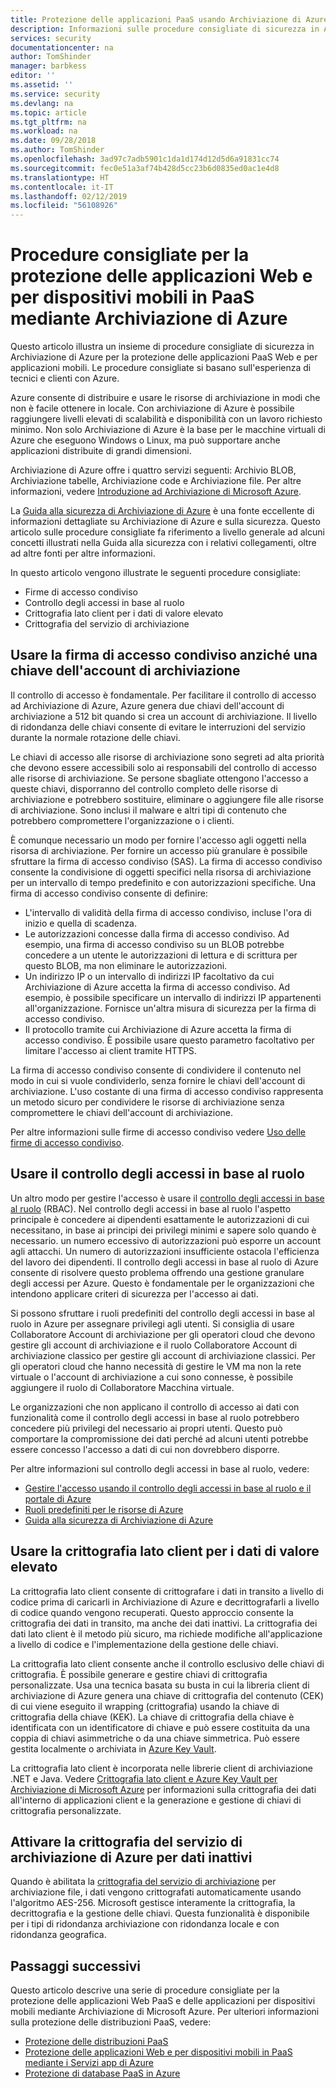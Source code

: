 ```yaml
---
title: Protezione delle applicazioni PaaS usando Archiviazione di Azure | Microsoft Docs
description: Informazioni sulle procedure consigliate di sicurezza in Archiviazione di Azure per proteggere le applicazioni PaaS Web e per dispositivi mobili.
services: security
documentationcenter: na
author: TomShinder
manager: barbkess
editor: ''
ms.assetid: ''
ms.service: security
ms.devlang: na
ms.topic: article
ms.tgt_pltfrm: na
ms.workload: na
ms.date: 09/28/2018
ms.author: TomShinder
ms.openlocfilehash: 3ad97c7adb5901c1da1d174d12d5d6a91831cc74
ms.sourcegitcommit: fec0e51a3af74b428d5cc23b6d0835ed0ac1e4d8
ms.translationtype: HT
ms.contentlocale: it-IT
ms.lasthandoff: 02/12/2019
ms.locfileid: "56108926"
---
```

# <a name="best-practices-for-securing-paas-web-and-mobile-applications-using-azure-storage"></a>Procedure consigliate per la protezione delle applicazioni Web e per dispositivi mobili in PaaS mediante Archiviazione di Azure
Questo articolo illustra un insieme di procedure consigliate di sicurezza in Archiviazione di Azure per la protezione delle applicazioni PaaS Web e per applicazioni mobili. Le procedure consigliate si basano sull'esperienza di tecnici e clienti con Azure.

Azure consente di distribuire e usare le risorse di archiviazione in modi che non è facile ottenere in locale. Con archiviazione di Azure è possibile raggiungere livelli elevati di scalabilità e disponibilità con un lavoro richiesto minimo. Non solo Archiviazione di Azure è la base per le macchine virtuali di Azure che eseguono Windows o Linux, ma può supportare anche applicazioni distribuite di grandi dimensioni.

Archiviazione di Azure offre i quattro servizi seguenti: Archivio BLOB, Archiviazione tabelle, Archiviazione code e Archiviazione file. Per altre informazioni, vedere [Introduzione ad Archiviazione di Microsoft Azure](../storage/storage-introduction.md).

La [Guida alla sicurezza di Archiviazione di Azure](../storage/common/storage-security-guide.md) è una fonte eccellente di informazioni dettagliate su Archiviazione di Azure e sulla sicurezza. Questo articolo sulle procedure consigliate fa riferimento a livello generale ad alcuni concetti illustrati nella Guida alla sicurezza con i relativi collegamenti, oltre ad altre fonti per altre informazioni.

In questo articolo vengono illustrate le seguenti procedure consigliate:

- Firme di accesso condiviso
- Controllo degli accessi in base al ruolo
- Crittografia lato client per i dati di valore elevato
- Crittografia del servizio di archiviazione


## <a name="use-a-shared-access-signature-instead-of-a-storage-account-key"></a>Usare la firma di accesso condiviso anziché una chiave dell'account di archiviazione
Il controllo di accesso è fondamentale. Per facilitare il controllo di accesso ad Archiviazione di Azure, Azure genera due chiavi dell'account di archiviazione a 512 bit quando si crea un account di archiviazione. Il livello di ridondanza delle chiavi consente di evitare le interruzioni del servizio durante la normale rotazione delle chiavi. 

Le chiavi di accesso alle risorse di archiviazione sono segreti ad alta priorità che devono essere accessibili solo ai responsabili del controllo di accesso alle risorse di archiviazione. Se persone sbagliate ottengono l'accesso a queste chiavi, disporranno del controllo completo delle risorse di archiviazione e potrebbero sostituire, eliminare o aggiungere file alle risorse di archiviazione. Sono inclusi il malware e altri tipi di contenuto che potrebbero compromettere l'organizzazione o i clienti.

È comunque necessario un modo per fornire l'accesso agli oggetti nella risorsa di archiviazione. Per fornire un accesso più granulare è possibile sfruttare la firma di accesso condiviso (SAS). La firma di accesso condiviso consente la condivisione di oggetti specifici nella risorsa di archiviazione per un intervallo di tempo predefinito e con autorizzazioni specifiche. Una firma di accesso condiviso consente di definire:

- L'intervallo di validità della firma di accesso condiviso, incluse l'ora di inizio e quella di scadenza.
- Le autorizzazioni concesse dalla firma di accesso condiviso. Ad esempio, una firma di accesso condiviso su un BLOB potrebbe concedere a un utente le autorizzazioni di lettura e di scrittura per questo BLOB, ma non eliminare le autorizzazioni.
- Un indirizzo IP o un intervallo di indirizzi IP facoltativo da cui Archiviazione di Azure accetta la firma di accesso condiviso. Ad esempio, è possibile specificare un intervallo di indirizzi IP appartenenti all'organizzazione. Fornisce un'altra misura di sicurezza per la firma di accesso condiviso.
- Il protocollo tramite cui Archiviazione di Azure accetta la firma di accesso condiviso. È possibile usare questo parametro facoltativo per limitare l'accesso ai client tramite HTTPS.

La firma di accesso condiviso consente di condividere il contenuto nel modo in cui si vuole condividerlo, senza fornire le chiavi dell'account di archiviazione. L'uso costante di una firma di accesso condiviso rappresenta un metodo sicuro per condividere le risorse di archiviazione senza compromettere le chiavi dell'account di archiviazione.

Per altre informazioni sulle firme di accesso condiviso vedere [Uso delle firme di accesso condiviso](../storage/common/storage-dotnet-shared-access-signature-part-1.md). 

## <a name="use-role-based-access-control"></a>Usare il controllo degli accessi in base al ruolo
Un altro modo per gestire l'accesso è usare il [controllo degli accessi in base al ruolo](../role-based-access-control/overview.md) (RBAC). Nel controllo degli accessi in base al ruolo l'aspetto principale è concedere ai dipendenti esattamente le autorizzazioni di cui necessitano, in base ai principi dei privilegi minimi e sapere solo quando è necessario. un numero eccessivo di autorizzazioni può esporre un account agli attacchi. Un numero di autorizzazioni insufficiente ostacola l'efficienza del lavoro dei dipendenti. Il controllo degli accessi in base al ruolo di Azure consente di risolvere questo problema offrendo una gestione granulare degli accessi per Azure. Questo è fondamentale per le organizzazioni che intendono applicare criteri di sicurezza per l'accesso ai dati.

Si possono sfruttare i ruoli predefiniti del controllo degli accessi in base al ruolo in Azure per assegnare privilegi agli utenti. Si consiglia di usare Collaboratore Account di archiviazione per gli operatori cloud che devono gestire gli account di archiviazione e il ruolo Collaboratore Account di archiviazione classico per gestire gli account di archiviazione classici. Per gli operatori cloud che hanno necessità di gestire le VM ma non la rete virtuale o l'account di archiviazione a cui sono connesse, è possibile aggiungere il ruolo di Collaboratore Macchina virtuale.

Le organizzazioni che non applicano il controllo di accesso ai dati con funzionalità come il controllo degli accessi in base al ruolo potrebbero concedere più privilegi del necessario ai propri utenti. Questo può comportare la compromissione dei dati perché ad alcuni utenti potrebbe essere concesso l'accesso a dati di cui non dovrebbero disporre.

Per altre informazioni sul controllo degli accessi in base al ruolo, vedere:

- [Gestire l'accesso usando il controllo degli accessi in base al ruolo e il portale di Azure](../role-based-access-control/role-assignments-portal.md)
- [Ruoli predefiniti per le risorse di Azure](../role-based-access-control/built-in-roles.md)
- [Guida alla sicurezza di Archiviazione di Azure](../storage/common/storage-security-guide.md) 

## <a name="use-client-side-encryption-for-high-value-data"></a>Usare la crittografia lato client per i dati di valore elevato
La crittografia lato client consente di crittografare i dati in transito a livello di codice prima di caricarli in Archiviazione di Azure e decrittografarli a livello di codice quando vengono recuperati. Questo approccio consente la crittografia dei dati in transito, ma anche dei dati inattivi. La crittografia dei dati lato client è il metodo più sicuro, ma richiede modifiche all'applicazione a livello di codice e l'implementazione della gestione delle chiavi.

La crittografia lato client consente anche il controllo esclusivo delle chiavi di crittografia. È possibile generare e gestire chiavi di crittografia personalizzate. Usa una tecnica basata su busta in cui la libreria client di archiviazione di Azure genera una chiave di crittografia del contenuto (CEK) di cui viene eseguito il wrapping (crittografia) usando la chiave di crittografia della chiave (KEK). La chiave di crittografia della chiave è identificata con un identificatore di chiave e può essere costituita da una coppia di chiavi asimmetriche o da una chiave simmetrica. Può essere gestita localmente o archiviata in [Azure Key Vault](../key-vault/key-vault-whatis.md).

La crittografia lato client è incorporata nelle librerie client di archiviazione .NET e Java. Vedere [Crittografia lato client e Azure Key Vault per Archiviazione di Microsoft Azure](../storage/storage-client-side-encryption.md) per informazioni sulla crittografia dei dati all'interno di applicazioni client e la generazione e gestione di chiavi di crittografia personalizzate.

## <a name="enable-storage-service-encryption-for-data-at-rest"></a>Attivare la crittografia del servizio di archiviazione di Azure per dati inattivi
Quando è abilitata la [crittografia del servizio di archiviazione](../storage/storage-service-encryption.md) per archiviazione file, i dati vengono crittografati automaticamente usando l'algoritmo AES-256. Microsoft gestisce interamente la crittografia, la decrittografia e la gestione delle chiavi. Questa funzionalità è disponibile per i tipi di ridondanza archiviazione con ridondanza locale e con ridondanza geografica.

## <a name="next-steps"></a>Passaggi successivi

Questo articolo descrive una serie di procedure consigliate per la protezione delle applicazioni Web PaaS e delle applicazioni per dispositivi mobili mediante Archiviazione di Microsoft Azure. Per ulteriori informazioni sulla protezione delle distribuzioni PaaS, vedere:

- [Protezione delle distribuzioni PaaS](security-paas-deployments.md)
- [Protezione delle applicazioni Web e per dispositivi mobili in PaaS mediante i Servizi app di Azure](security-paas-applications-using-app-services.md)
- [Protezione di database PaaS in Azure](security-paas-applications-using-sql.md)
